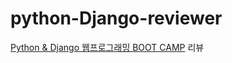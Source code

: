 # python-Django-reviewer
[Python & Django 웹프로그래밍 BOOT CAMP](https://fastcampus.teachable.com/courses/enrolled/277684) 리뷰